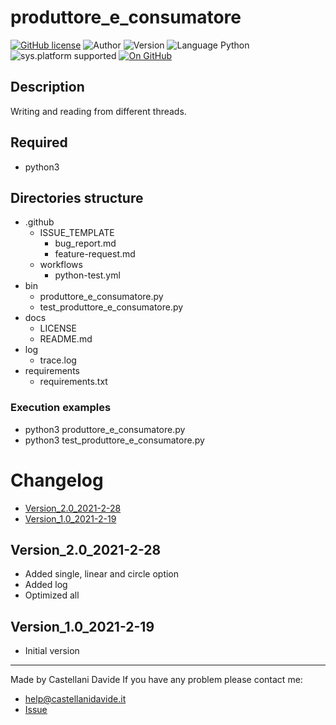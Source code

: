 # produttore_e_consumatore
[![GitHub license](https://img.shields.io/badge/license-GNU-green?style=flat)](https://github.com/CastellaniDavide/cpp-produttore_e_consumatore/blob/master/LICENSE) ![Author](https://img.shields.io/badge/author-Castellani%20Davide-green?style=flat) ![Version](https://img.shields.io/badge/version-v2.0-blue?style=flat) ![Language Python](https://img.shields.io/badge/language-Python-yellowgreen?style=flat) ![sys.platform supported](https://img.shields.io/badge/OS%20platform%20supported-Linux,%20Windows%20&%20Mac%20OS-blue?style=flat) [![On GitHub](https://img.shields.io/badge/on%20GitHub-True-green?style=flat&logo=github)](https://github.com/CastellaniDavide/produttore_e_consumatore)

## Description
Writing and reading from different threads.

## Required
 - python3
 
## Directories structure
 - .github
   - ISSUE_TEMPLATE
     - bug_report.md
     - feature-request.md
   - workflows
     - python-test.yml
 - bin
   - produttore_e_consumatore.py
   - test_produttore_e_consumatore.py
 - docs
   - LICENSE
   - README.md
 - log
   - trace.log
 - requirements
   - requirements.txt
   
### Execution examples
 - python3 produttore_e_consumatore.py
 - python3 test_produttore_e_consumatore.py

# Changelog
 - [Version_2.0_2021-2-28](#Version_20_2021-2-28)
 - [Version_1.0_2021-2-19](#Version_10_2021-2-19)

## Version_2.0_2021-2-28
 - Added single, linear and circle option
 - Added log
 - Optimized all

## Version_1.0_2021-2-19
 - Initial version

---
Made by Castellani Davide 
If you have any problem please contact me:
- help@castellanidavide.it
- [Issue](https://github.com/CastellaniDavide/produttore_e_consumatore/issues)
